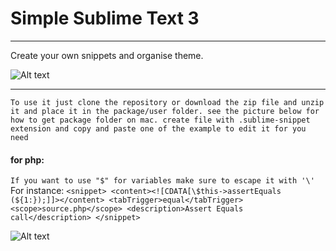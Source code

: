 # Simple Sublime Text 3
---

Create your own snippets and organise theme.

![Alt text](https://github.com/madeny/snippets/blob/master/assets/cnv.gif?sanitize=true)

---

`To use it just clone the repository or download the zip file and unzip it and place it in the package/user folder. see the picture below for how to get package folder on mac.
create file with .sublime-snippet extension and copy and paste one of the example to edit it for you need`

#### for php:
`If you want to use "$" for variables make sure to escape it with '\'`
For instance: 
`<snippet>
    <content><![CDATA[\$this->assertEquals (${1:});]]></content>
    <tabTrigger>equal</tabTrigger>
    <scope>source.php</scope>
    <description>Assert Equals call</description>
</snippet>`

![Alt text](https://github.com/madeny/snippets/blob/master/assets/pk.png?sanitize=true)


